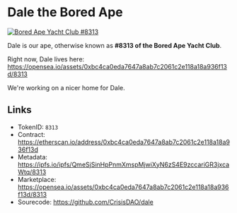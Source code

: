 # Dale the Bored Ape

[![Bored Ape Yacht Club #8313](https://ipfs.io/ipfs/QmUqu1FpNxb5KFS2Hw58Rna9EybqM2Wff41pTbXCJLYnA3)](https://opensea.io/assets/0xbc4ca0eda7647a8ab7c2061c2e118a18a936f13d/8313)

Dale is our ape, otherwise known as **#8313 of the Bored Ape Yacht Club**.

Right now, Dale lives here: https://opensea.io/assets/0xbc4ca0eda7647a8ab7c2061c2e118a18a936f13d/8313

We're working on a nicer home for Dale.


## Links

- TokenID: `8313`
- Contract: https://etherscan.io/address/0xbc4ca0eda7647a8ab7c2061c2e118a18a936f13d
- Metadata: https://ipfs.io/ipfs/QmeSjSinHpPnmXmspMjwiXyN6zS4E9zccariGR3jxcaWtq/8313
- Marketplace: https://opensea.io/assets/0xbc4ca0eda7647a8ab7c2061c2e118a18a936f13d/8313
- Sourecode: https://github.com/CrisisDAO/dale
